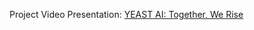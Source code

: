Project Video Presentation: [YEAST AI: Together, We Rise](https://drive.google.com/file/d/1sVbYkPlhiAdn1yr2w-fEBc73TAsmqGbw/view?usp=drive_link)
